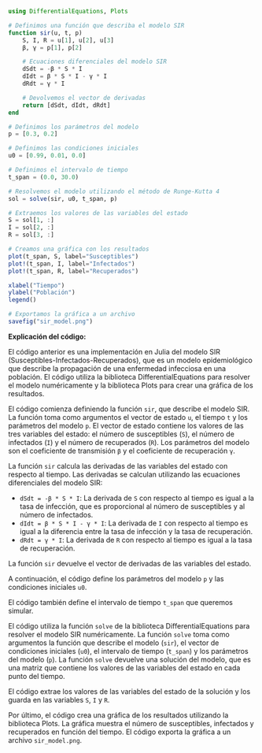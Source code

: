 ```julia
using DifferentialEquations, Plots

# Definimos una función que describa el modelo SIR
function sir(u, t, p)
    S, I, R = u[1], u[2], u[3]
    β, γ = p[1], p[2]

    # Ecuaciones diferenciales del modelo SIR
    dSdt = -β * S * I
    dIdt = β * S * I - γ * I
    dRdt = γ * I

    # Devolvemos el vector de derivadas
    return [dSdt, dIdt, dRdt]
end

# Definimos los parámetros del modelo
p = [0.3, 0.2]

# Definimos las condiciones iniciales
u0 = [0.99, 0.01, 0.0]

# Definimos el intervalo de tiempo
t_span = (0.0, 30.0)

# Resolvemos el modelo utilizando el método de Runge-Kutta 4
sol = solve(sir, u0, t_span, p)

# Extraemos los valores de las variables del estado
S = sol[1, :]
I = sol[2, :]
R = sol[3, :]

# Creamos una gráfica con los resultados
plot(t_span, S, label="Susceptibles")
plot!(t_span, I, label="Infectados")
plot!(t_span, R, label="Recuperados")

xlabel("Tiempo")
ylabel("Población")
legend()

# Exportamos la gráfica a un archivo
savefig("sir_model.png")
```

**Explicación del código:**

El código anterior es una implementación en Julia del modelo SIR (Susceptibles-Infectados-Recuperados), que es un modelo epidemiológico que describe la propagación de una enfermedad infecciosa en una población. El código utiliza la biblioteca DifferentialEquations para resolver el modelo numéricamente y la biblioteca Plots para crear una gráfica de los resultados.

El código comienza definiendo la función `sir`, que describe el modelo SIR. La función toma como argumentos el vector de estado `u`, el tiempo `t` y los parámetros del modelo `p`. El vector de estado contiene los valores de las tres variables del estado: el número de susceptibles (`S`), el número de infectados (`I`) y el número de recuperados (`R`). Los parámetros del modelo son el coeficiente de transmisión `β` y el coeficiente de recuperación `γ`.

La función `sir` calcula las derivadas de las variables del estado con respecto al tiempo. Las derivadas se calculan utilizando las ecuaciones diferenciales del modelo SIR:

* `dSdt = -β * S * I`: La derivada de `S` con respecto al tiempo es igual a la tasa de infección, que es proporcional al número de susceptibles y al número de infectados.
* `dIdt = β * S * I - γ * I`: La derivada de `I` con respecto al tiempo es igual a la diferencia entre la tasa de infección y la tasa de recuperación.
* `dRdt = γ * I`: La derivada de `R` con respecto al tiempo es igual a la tasa de recuperación.

La función `sir` devuelve el vector de derivadas de las variables del estado.

A continuación, el código define los parámetros del modelo `p` y las condiciones iniciales `u0`.

El código también define el intervalo de tiempo `t_span` que queremos simular.

El código utiliza la función `solve` de la biblioteca DifferentialEquations para resolver el modelo SIR numéricamente. La función `solve` toma como argumentos la función que describe el modelo (`sir`), el vector de condiciones iniciales (`u0`), el intervalo de tiempo (`t_span`) y los parámetros del modelo (`p`). La función `solve` devuelve una solución del modelo, que es una matriz que contiene los valores de las variables del estado en cada punto del tiempo.

El código extrae los valores de las variables del estado de la solución y los guarda en las variables `S`, `I` y `R`.

Por último, el código crea una gráfica de los resultados utilizando la biblioteca Plots. La gráfica muestra el número de susceptibles, infectados y recuperados en función del tiempo. El código exporta la gráfica a un archivo `sir_model.png`.